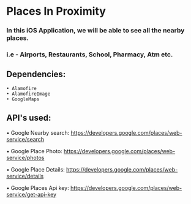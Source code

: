 # Places In Proximity

### In this iOS Application, we will be able to see all the nearby places. 

### i.e - Airports, Restaurants, School, Pharmacy, Atm etc. 

##  Dependencies:

    • Alamofire
    • AlamofireImage
    • GoogleMaps

## API's used:

   • Google Nearby search: https://developers.google.com/places/web-service/search
    
   • Google Place Photo: https://developers.google.com/places/web-service/photos
    
   • Google Place Details: https://developers.google.com/places/web-service/details
    
   • Google Places Api key: https://developers.google.com/places/web-service/get-api-key
